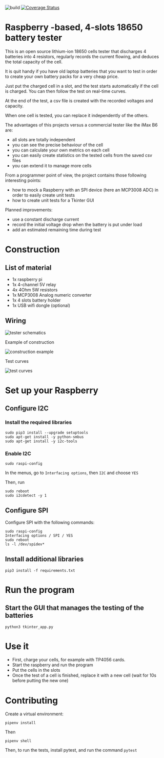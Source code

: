 
![build](https://img.shields.io/travis/com/Geocali/18650_tester "Tests success")
[![Coverage Status](https://coveralls.io/repos/github/Geocali/18650_tester/badge.svg?branch=master)](https://coveralls.io/github/Geocali/18650_tester?branch=master&service=github)

# Raspberry -based, 4-slots 18650 battery tester

This is an open source lithium-ion 18650 cells tester that discharges 4 batteries into 4 resistors, regularly records the current flowing, and deduces the total capacity of the cell.

It is quit handy if you have old laptop batteries that you want to test in order to create your own battery packs for a very cheap price.

Just put the charged cell in a slot, and the test starts automatically if the cell is charged. You can then follow the test on real-time curves.

At the end of the test, a csv file is created with the recorded voltages and capacity.

When one cell is tested, you can replace it independently of the others.

The advantages of this projects versus a commercial tester like the iMax B6 are:
- all slots are totally independent
- you can see the precise behaviour of the cell
- you can calculate your own metrics on each cell
- you can easily create statistics on the tested cells from the saved csv files
- you can extend it to manage more cells

From a programmer point of view, the project contains those following interesting points:
- how to mock a Raspberry with an SPI device (here an MCP3008 ADC) in order to easily create unit tests
- how to create unit tests for a Tkinter GUI

Planned improvements:
- use a constant discharge current
- record the initial voltage drop when the battery is put under load
- add an estimated remaining time during test

# Construction

## List of material

- 1x raspberry pi
- 1x 4-channel 5V relay
- 4x 4Ohm 5W resistors
- 1x MCP3008 Analog numeric converter
- 1x 4 slots battery holder
- 1x USB wifi dongle (optional)

## Wiring

![tester schematics](docs/schematic.png)

Example of construction

![construction example](docs/constructed_tester.jpg)

Test curves

![test curves](docs/test_curves.jpg)

# Set up your Raspberry

## Configure I2C

### Install the required libraries

```
sudo pip3 install --upgrade setuptools
sudo apt-get install -y python-smbus
sudo apt-get install -y i2c-tools
```

### Enable I2C

```
sudo raspi-config
```
In the menus, go to `Interfacing options`, then `I2C` and choose `YES`

Then, run

```
sudo reboot
sudo i2cdetect -y 1
```

## Configure SPI

Configure SPI with the following commands:

```
sudo raspi-config
Interfacing options / SPI / YES
sudo reboot
ls -l /dev/spidev*
```

## Install additional libraries
```
pip3 install -f requirements.txt
```

# Run the program

## Start the GUI that manages the testing of the batteries
```
python3 tkinter_app.py
```


# Use it

- First, charge your cells, for example with TP4056 cards.
- Start the raspberry and run the program
- Put the cells in the slots
- Once the test of a cell is finished, replace it with a new cell (wait for 10s before putting the new one)


# Contributing

Create a virtual environment:
```
pipenv install
```

Then
```
pipenv shell
```

Then, to run the tests, install pytest, and run the command ```pytest```